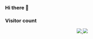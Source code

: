 ### Hi there 👋


### Visitor count

<p align=center>
  <a href="https://github.com/Synoyx">
    <img src="https://badges.pufler.dev/visits/Synoyx/Synoyx?style=flat-square&color=black&logo=github">
  </a>
  <a href="https://github.com/Synoyx?tab=repositories">
    <img src="https://badges.pufler.dev/repos/Synoyx?style=flat-square&color=black&logo=github">
  </a>
</p>

<!--
<img src="https://profile-counter.glitch.me/Synoyx/count.svg" />
**Talking about Personal Stuffs:**

<img width="55%" align="right" alt="Github" src="https://raw.githubusercontent.com/onimur/.github/master/.resources/git-header.svg" />

- 👨🏽‍💻 I’m currently working on [Handle Path Oz](https://github.com/onimur/handle-path-oz);
- 🌱 I’m currently learning Kotlin and Continuous Integration(CircleCI); 
- 👯 I’m looking to collaborate on [Handle Path Oz](https://github.com/onimur/handle-path-oz) 🤝;
- 🤔 I’m looking for help with Design Pattern 😭;
- 💬 Ask me about anything, I am happy to help;
- ⚡️ Fun-Fact: I have a degree in civil engineering;
- 📫 How to reach me: murillo_comino@hotmail.com;
-->
